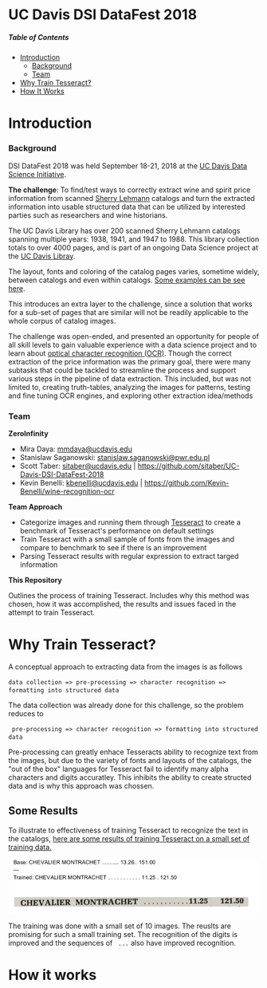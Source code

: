 # UC Davis DSI DataFest 2018

##### Table of Contents 
* [Introduction](#introduction)
  * [Background](#background)
  * [Team](#team)
* [Why Train Tesseract?](#why-train-tesseract)
* [How It Works](#how-it-works)


# Introduction
### Background
DSI DataFest 2018 was held September 18-21, 2018 at the [UC Davis Data Science Initiative](http://dsi.ucdavis.edu/). 


**The challenge**: To find/test ways to correctly extract wine and spirit price information from scanned [Sherry Lehmann](https://www.sherry-lehmann.com/about-sherry-lehmann-wine-and-spirits) catalogs and turn the extracted information into usable 
structured data that can be utilized by interested parties such as researchers and wine historians. 

The UC Davis Library has over 200 scanned Sherry Lehmann catalogs spanning multiple years: 1938, 1941, and 1947 to 1988. This 
library collection totals to over 4000 pages, and is part of an ongoing Data Science project at the [UC Davis Libray](https://www.library.ucdavis.edu/).

The layout, fonts and coloring of the catalog pages varies, sometime widely, between catalogs and even within catalogs. 
[Some examples can be see here](https://github.com/sitaber/UC-Davis-DSI-DataFest-2018/wiki/Example-Images).

This introduces an extra layer to the challenge, since a solution that works for a sub-set of pages that are similar 
will not be readily applicable to the whole corpus of catalog images.

The challenge was open-ended, and presented an opportunity for people of all skill levels to gain valuable experience with a data 
science project and to learn about [optical character recognition (OCR)](https://en.wikipedia.org/wiki/Optical_character_recognition). Though the correct extraction of the price information was the primary goal, there were many subtasks that could be tackled to streamline the process and support various steps in the pipeline of data extraction. This included, but was not limited to, creating truth-tables, analyzing the images for patterns, testing and fine tuning OCR engines, and exploring other extraction idea/methods

### Team
**ZeroInfinity** 
* Mira Daya: <mmdaya@ucdavis.edu>
* Stanislaw Saganowski: <stanislaw.saganowski@pwr.edu.pl>
* Scott Taber: <sitaber@ucdavis.edu> | <https://github.com/sitaber/UC-Davis-DSI-DataFest-2018>
* Kevin Benelli:  <kbenelli@ucdavis.edu> | <https://github.com/Kevin-Benelli/wine-recognition-ocr>

**Team Approach**
* Categorize images and running them through [Tesseract](https://en.wikipedia.org/wiki/Tesseract_(software)) to create a benchmark of Tesseract's performance on default settings  
* Train Tesseract with a small sample of fonts from the images and compare to benchmark to see if there is an improvement
* Parsing Tesseract results with regular expression to extract targed information

**This Repository**

Outlines the process of training Tesseract. Includes why this method was chosen, how it was accomplished, the results and issues faced in the attempt to train Tesseract.

# Why Train Tesseract?
A conceptual approach to extracting data from the images is as follows

```
data collection => pre-processing => character recognition => formatting into structured data
```

The data collection was already done for this challenge, so the problem reduces to

```
 pre-processing => character recognition => formatting into structured data
```

Pre-processing can greatly enhace Tesseracts ability to recognize text from the images, but due to the variety of fonts and layouts of the catalogs, the "out of the box" languages for Tesseract fail to identify many alpha characters and digits accuratley. This inhibits the ability to create structed data and is why this approach was chossen.

## Some Results

To illustrate to effectiveness of training Tesseract to recognize the text in the catalogs, [here are some results of training Tesseract on a small set of training data.](https://github.com/sitaber/UC-Davis-DSI-DataFest-2018/wiki/Results)

![](images/results/Results1.png)

The training was done with a small set of 10 images. The reuslts are promising for such a small training set. The recognition of the digits is improved and the sequences of ``` ...``` also have improved recognition.


# How it works

